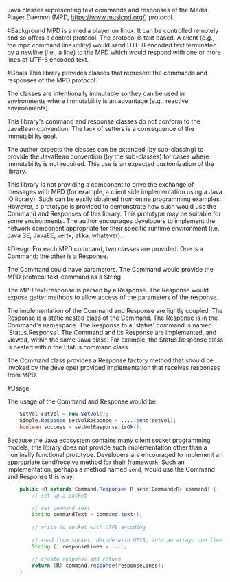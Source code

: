 Java classes representing text commands and responses of the
Media Player Daemon (MPD, https://www.musicpd.org/)
protocol.
 
#Background
MPD is a media player on linux.
It can be controlled remotely and so offers a control protocol.
The protocol is text based.  A client (e.g., the mpc command line utility)
would send UTF-8 encoded text terminated by a newline (i.e., a line)
to the MPD which would respond
with one or more lines of UTF-8 encoded text.
 
#Goals
This library provides classes that represent the commands
and responses of the MPD protocol.

The classes are intentionally immutable so they
can be used in environments where immutability is an advantage (e.g., reactive environments).

This library's command and response classes do not conform to the
JavaBean convention.  The lack of setters is a consequence of
the immutability goal.

The author expects the classes can be extended (by sub-classing)
to provide the JavaBean convention (by the sub-classes)
for cases where immutability is not required.
This use is an expected customization of the library.  

This library is not providing a component to drive the
exchange of messages with MPD
(for example, a client side implementation
using a Java IO library).
Such can be easily obtained from onine programming examples.
However, a prototype is provided
to demonstrate how such would use the Command and Responses of this library.
This prototype may be suitable for some environments.
The author encourages developers to implement
the network component appropriate for their
specific runtime environment (i.e. Java SE, JavaEE, vertx, akka, whatever).
 
#Design
For each MPD command, two classes are provided.  One is a Command;
the other is a Response.

The Command could have parameters.
The Command would provide the MPD protocol text-command as a String.

The MPD text-response is parsed by a Response.
The Response would expose getter methods to allow access
of the parameters of the response.

The implementation of the Command and Response are lightly coupled:
The Response is a static nested class of the Command.
The Response is in the Command's namespace.  The Response to
a 'status' command is named 'Status.Response'.
The Command and its Response are implemented, and viewed,
within the same Java class.  For example, the Status.Response class
is nested within the Status command class.

The Command class provides a Response factory method that should be
invoked by the developer provided implementation that receives responses
from MPD.

#Usage

The usage of the Command and Response would be:

```java
    SetVol setVol = new SetVol();
    Simple.Response setVolResponse = .....send(setVol);
    boolean success = setVolResponse.isOk();
```
    
Because the Java ecosystem contains many client socket programming models,
this library does not provide such implementation
other than a nominally functional prototype.
Developers are encouraged to implement an appropriate send/receive method
for their framework.
Such an implementation, perhaps a method named ```send```,
would use the Command and Response this way:

```java
    public <R extends Command.Response> R send(Command<R> command) {
        // set up a socket
        
        // get command text
        String commandText = command.text();
        
        // write to socket with UTF8 encoding
        
        // read from socket, decode with UFT8, into an array: one line per element
        String [] responseLines = ....;
        
        // create response and return
        return (R) command.response(responseLines);
    }
```

